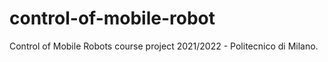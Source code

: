 # control-of-mobile-robot
Control of Mobile Robots course project 2021/2022 - Politecnico di Milano.
